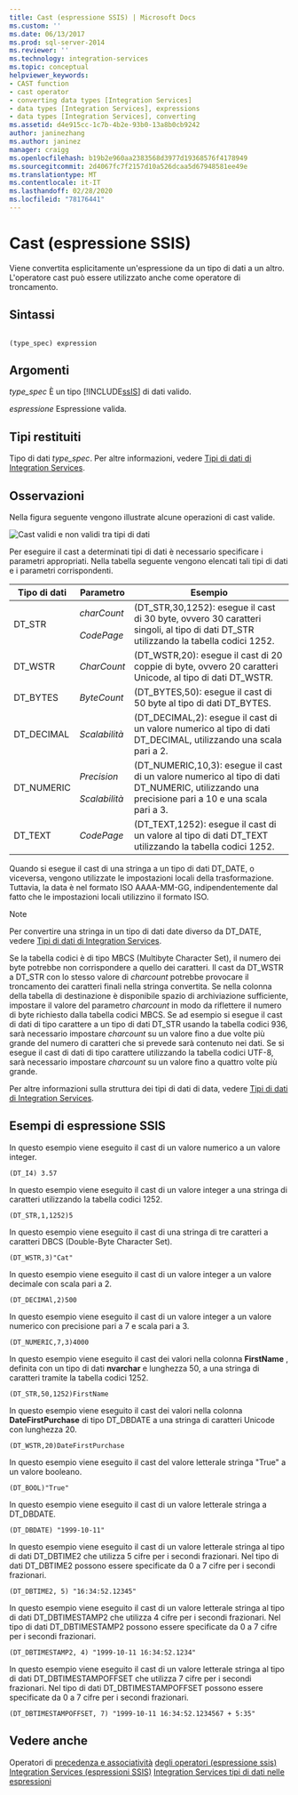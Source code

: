 ```yaml
---
title: Cast (espressione SSIS) | Microsoft Docs
ms.custom: ''
ms.date: 06/13/2017
ms.prod: sql-server-2014
ms.reviewer: ''
ms.technology: integration-services
ms.topic: conceptual
helpviewer_keywords:
- CAST function
- cast operator
- converting data types [Integration Services]
- data types [Integration Services], expressions
- data types [Integration Services], converting
ms.assetid: d4e915cc-1c7b-4b2e-93b0-13a8b0cb9242
author: janinezhang
ms.author: janinez
manager: craigg
ms.openlocfilehash: b19b2e960aa2383568d3977d19368576f4178949
ms.sourcegitcommit: 2d4067fc7f2157d10a526dcaa5d67948581ee49e
ms.translationtype: MT
ms.contentlocale: it-IT
ms.lasthandoff: 02/28/2020
ms.locfileid: "78176441"
---
```

# <a name="cast-ssis-expression"></a>Cast (espressione SSIS)
  Viene convertita esplicitamente un'espressione da un tipo di dati a un altro. L'operatore cast può essere utilizzato anche come operatore di troncamento.

## <a name="syntax"></a>Sintassi

```

(type_spec) expression

```

## <a name="arguments"></a>Argomenti
 *type_spec* È un tipo [!INCLUDE[ssIS](../../includes/ssis-md.md)] di dati valido.

 *espressione* Espressione valida.

## <a name="result-types"></a>Tipi restituiti
 Tipo di dati *type_spec*. Per altre informazioni, vedere [Tipi di dati di Integration Services](../data-flow/integration-services-data-types.md).

## <a name="remarks"></a>Osservazioni
 Nella figura seguente vengono illustrate alcune operazioni di cast valide.

 ![Cast validi e non validi tra tipi di dati](../media/data-conversion.gif "Cast validi e non validi tra tipi di dati")

 Per eseguire il cast a determinati tipi di dati è necessario specificare i parametri appropriati. Nella tabella seguente vengono elencati tali tipi di dati e i parametri corrispondenti.

|Tipo di dati|Parametro|Esempio|
|---------------|---------------|-------------|
|DT_STR|*charCount*<br /><br /> *CodePage*|(DT_STR,30,1252): esegue il cast di 30 byte, ovvero 30 caratteri singoli, al tipo di dati DT_STR utilizzando la tabella codici 1252.|
|DT_WSTR|*CharCount*|(DT_WSTR,20): esegue il cast di 20 coppie di byte, ovvero 20 caratteri Unicode, al tipo di dati DT_WSTR.|
|DT_BYTES|*ByteCount*|(DT_BYTES,50): esegue il cast di 50 byte al tipo di dati DT_BYTES.|
|DT_DECIMAL|*Scalabilità*|(DT_DECIMAL,2): esegue il cast di un valore numerico al tipo di dati DT_DECIMAL, utilizzando una scala pari a 2.|
|DT_NUMERIC|*Precision*<br /><br /> *Scalabilità*|(DT_NUMERIC,10,3): esegue il cast di un valore numerico al tipo di dati DT_NUMERIC, utilizzando una precisione pari a 10 e una scala pari a 3.|
|DT_TEXT|*CodePage*|(DT_TEXT,1252): esegue il cast di un valore al tipo di dati DT_TEXT utilizzando la tabella codici 1252.|

 Quando si esegue il cast di una stringa a un tipo di dati DT_DATE, o viceversa, vengono utilizzate le impostazioni locali della trasformazione. Tuttavia, la data è nel formato ISO AAAA-MM-GG, indipendentemente dal fatto che le impostazioni locali utilizzino il formato ISO.

> [!NOTE]
>  Per convertire una stringa in un tipo di dati date diverso da DT_DATE, vedere [Tipi di dati di Integration Services](../data-flow/integration-services-data-types.md).

 Se la tabella codici è di tipo MBCS (Multibyte Character Set), il numero dei byte potrebbe non corrispondere a quello dei caratteri. Il cast da DT_WSTR a DT_STR con lo stesso valore di *charcount* potrebbe provocare il troncamento dei caratteri finali nella stringa convertita. Se nella colonna della tabella di destinazione è disponibile spazio di archiviazione sufficiente, impostare il valore del parametro *charcount* in modo da riflettere il numero di byte richiesto dalla tabella codici MBCS. Se ad esempio si esegue il cast di dati di tipo carattere a un tipo di dati DT_STR usando la tabella codici 936, sarà necessario impostare *charcount* su un valore fino a due volte più grande del numero di caratteri che si prevede sarà contenuto nei dati. Se si esegue il cast di dati di tipo carattere utilizzando la tabella codici UTF-8, sarà necessario impostare *charcount* su un valore fino a quattro volte più grande.

 Per altre informazioni sulla struttura dei tipi di dati di data, vedere [Tipi di dati di Integration Services](../data-flow/integration-services-data-types.md).

## <a name="ssis-expression-examples"></a>Esempi di espressione SSIS
 In questo esempio viene eseguito il cast di un valore numerico a un valore integer.

```
(DT_I4) 3.57
```

 In questo esempio viene eseguito il cast di un valore integer a una stringa di caratteri utilizzando la tabella codici 1252.

```
(DT_STR,1,1252)5
```

 In questo esempio viene eseguito il cast di una stringa di tre caratteri a caratteri DBCS (Double-Byte Character Set).

```
(DT_WSTR,3)"Cat"
```

 In questo esempio viene eseguito il cast di un valore integer a un valore decimale con scala pari a 2.

```
(DT_DECIMAl,2)500
```

 In questo esempio viene eseguito il cast di un valore integer a un valore numerico con precisione pari a 7 e scala pari a 3.

```
(DT_NUMERIC,7,3)4000
```

 In questo esempio viene eseguito il cast dei valori nella colonna **FirstName** , definita con un tipo di dati **nvarchar** e lunghezza 50, a una stringa di caratteri tramite la tabella codici 1252.

```
(DT_STR,50,1252)FirstName
```

 In questo esempio viene eseguito il cast dei valori nella colonna **DateFirstPurchase** di tipo DT_DBDATE a una stringa di caratteri Unicode con lunghezza 20.

```
(DT_WSTR,20)DateFirstPurchase
```

 In questo esempio viene eseguito il cast del valore letterale stringa "True" a un valore booleano.

```
(DT_BOOL)"True"
```

 In questo esempio viene eseguito il cast di un valore letterale stringa a DT_DBDATE.

```
(DT_DBDATE) "1999-10-11"
```

 In questo esempio viene eseguito il cast di un valore letterale stringa al tipo di dati DT_DBTIME2 che utilizza 5 cifre per i secondi frazionari. Nel tipo di dati DT_DBTIME2 possono essere specificate da 0 a 7 cifre per i secondi frazionari.

```
(DT_DBTIME2, 5) "16:34:52.12345"
```

 In questo esempio viene eseguito il cast di un valore letterale stringa al tipo di dati DT_DBTIMESTAMP2 che utilizza 4 cifre per i secondi frazionari. Nel tipo di dati DT_DBTIMESTAMP2 possono essere specificate da 0 a 7 cifre per i secondi frazionari.

```
(DT_DBTIMESTAMP2, 4) "1999-10-11 16:34:52.1234"
```

 In questo esempio viene eseguito il cast di un valore letterale stringa al tipo di dati DT_DBTIMESTAMPOFFSET che utilizza 7 cifre per i secondi frazionari. Nel tipo di dati DT_DBTIMESTAMPOFFSET possono essere specificate da 0 a 7 cifre per i secondi frazionari.

```
(DT_DBTIMESTAMPOFFSET, 7) "1999-10-11 16:34:52.1234567 + 5:35"
```

## <a name="see-also"></a>Vedere anche
 Operatori di [precedenza e associatività](operator-precedence-and-associativity.md) [degli operatori &#40;espressione ssis&#41;](operators-ssis-expression.md) [Integration Services &#40;espressioni SSIS&#41;](integration-services-ssis-expressions.md) [Integration Services tipi di dati nelle espressioni](integration-services-data-types-in-expressions.md)


